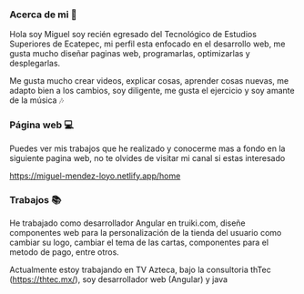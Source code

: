 ### Acerca de mi 👋

Hola soy Miguel soy recién egresado del Tecnológico de Estudios Superiores de Ecatepec, mi perfil esta enfocado en el desarrollo web, me gusta mucho diseñar paginas web, programarlas, optimizarlas y desplegarlas.

Me gusta mucho crear videos, explicar cosas, aprender cosas nuevas, me adapto bien a los cambios, soy diligente, me gusta el ejercicio y soy amante de la música 🎶

### Página web 💻

Puedes ver mis trabajos que he realizado y conocerme mas a fondo en la siguiente pagina web, no te olvides de visitar mi canal si estas interesado

https://miguel-mendez-loyo.netlify.app/home

### Trabajos 📚

He trabajado como desarrollador Angular en truiki.com, diseñe componentes web para la personalización de la tienda del usuario como cambiar su logo, cambiar el tema de las cartas, componentes para el metodo de pago, entre otros.

Actualmente estoy trabajando en TV Azteca, bajo la consultoria thTec (https://thtec.mx/), soy desarrollador web (Angular) y java

<!--
**LoyoSteve/LoyoSteve** is a ✨ _special_ ✨ repository because its `README.md` (this file) appears on your GitHub profile.

Here are some ideas to get you started:

- 🔭 I’m currently working on ...
- 🌱 I’m currently learning ...
- 👯 I’m looking to collaborate on ...
- 🤔 I’m looking for help with ...
- 💬 Ask me about ...
- 📫 How to reach me: ...
- 😄 Pronouns: ...
- ⚡ Fun fact: ...
-->
